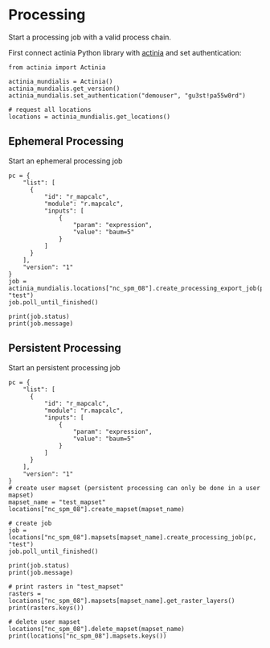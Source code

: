 # Processing

Start a processing job with a valid process chain.

First connect actinia Python library with [actinia](https://actinia.mundialis.de/) and set authentication:
```
from actinia import Actinia

actinia_mundialis = Actinia()
actinia_mundialis.get_version()
actinia_mundialis.set_authentication("demouser", "gu3st!pa55w0rd")

# request all locations
locations = actinia_mundialis.get_locations()
```

## Ephemeral Processing

Start an ephemeral processing job
```
pc = {
    "list": [
      {
          "id": "r_mapcalc",
          "module": "r.mapcalc",
          "inputs": [
              {
                  "param": "expression",
                  "value": "baum=5"
              }
          ]
      }
    ],
    "version": "1"
}
job = actinia_mundialis.locations["nc_spm_08"].create_processing_export_job(pc, "test")
job.poll_until_finished()

print(job.status)
print(job.message)
```


## Persistent Processing

Start an persistent processing job
```
pc = {
    "list": [
      {
          "id": "r_mapcalc",
          "module": "r.mapcalc",
          "inputs": [
              {
                  "param": "expression",
                  "value": "baum=5"
              }
          ]
      }
    ],
    "version": "1"
}
# create user mapset (persistent processing can only be done in a user mapset)
mapset_name = "test_mapset"
locations["nc_spm_08"].create_mapset(mapset_name)

# create job
job = locations["nc_spm_08"].mapsets[mapset_name].create_processing_job(pc, "test")
job.poll_until_finished()

print(job.status)
print(job.message)

# print rasters in "test_mapset"
rasters = locations["nc_spm_08"].mapsets[mapset_name].get_raster_layers()
print(rasters.keys())

# delete user mapset
locations["nc_spm_08"].delete_mapset(mapset_name)
print(locations["nc_spm_08"].mapsets.keys())
```
